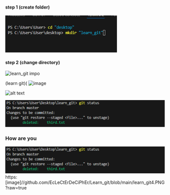 
####  step 1 (create folder)
![learn git 1](https://github.com/EcLeCtErDeCiPhEr/Learn_git/blob/main/learn_git1.PNG?raw=true)

#### step 2 (change directory)
![learn_git impo](https://github.com/EcLeCtErDeCiPhEr/Learn_git/blob/main/learn_gitimpo.PNG?raw=true)

(learn git)( ![image](https://github.com/EcLeCtErDeCiPhEr/Learn_git/assets/174363237/74afae69-a4de-4e37-9fdf-466a67efdcce)

![alt text](https://github.com/EcLeCtErDeCiPhEr/Learn_git/blob/main/learn_git13.jpg?raw=true)

![learn git 13](https://github.com/EcLeCtErDeCiPhEr/Learn_git/blob/main/learn_git13.PNG)

### How are you
![learn git 13](https://github.com/EcLeCtErDeCiPhEr/Learn_git/blob/main/learn_git13.PNG?raw=true)
https:[image]//github.com/EcLeCtErDeCiPhEr/Learn_git/blob/main/learn_git4.PNG?raw=true
